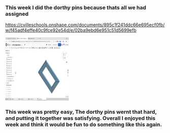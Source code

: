 ### This week I did the dorthy pins because thats all we had assigned

https://cvilleschools.onshape.com/documents/895c1f241ddc66e695ecf0fb/w/f45adf4effe40c9fce92e54d/e/02ba9ebd6e951c51d5699efb


<img src="Images/dorthy pins.png" alt="dorthy pins" width="200" height="200">

### This week was pretty easy, The dorthy pins wernt that hard, and putting it together was satisfying. Overall I enjoyed this week and think it would be fun to do something like this again.
